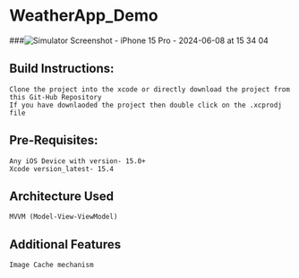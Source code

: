 # WeatherApp_Demo
###![Simulator Screenshot - iPhone 15 Pro - 2024-06-08 at 15 34 04](https://github.com/sreedharmallu/WeatherApp_Demo/assets/172115863/1e0d4cf1-0373-4d32-b54a-37ef9c47dd2f)

## Build Instructions:
    Clone the project into the xcode or directly download the project from this Git-Hub Repository
    If you have downlaoded the project then double click on the .xcprodj file
## Pre-Requisites:
    Any iOS Device with version- 15.0+
    Xcode version_latest- 15.4
## Architecture Used
    MVVM (Model-View-ViewModel)
## Additional Features
    Image Cache mechanism
